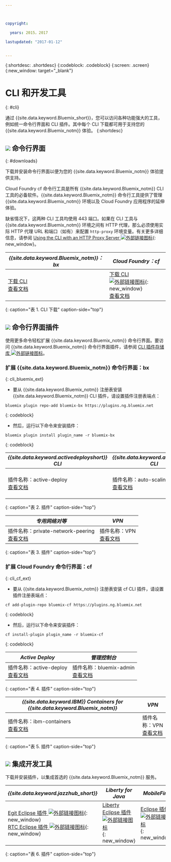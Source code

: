 ```yaml
---



copyright:

  years: 2015，2017

lastupdated: "2017-01-12"


---
```


{:shortdesc: .shortdesc}
{:codeblock: .codeblock}
{:screen: .screen}
{:new_window: target="_blank"}

# CLI 和开发工具
{: #cli}

通过 {{site.data.keyword.Bluemix_short}}，您可以访问各种功能强大的工具，例如统一命令行界面和 CLI 插件。其中每个 CLI 下载都可用于支持您的 {{site.data.keyword.Bluemix_notm}} 体验。
{:shortdesc}

## ![](./images/CLI.svg) 命令行界面
{: #downloads}

下载并安装命令行界面以便为您的 {{site.data.keyword.Bluemix_notm}} 体验提供支持。

Cloud Foundry cf 命令行工具是所有 {{site.data.keyword.Bluemix_notm}} CLI 工具的必备软件。{{site.data.keyword.Bluemix_notm}} 命令行工具提供了管理 {{site.data.keyword.Bluemix_notm}} 环境以及 Cloud Foundry 应用程序的延伸体验。


缺省情况下，这两种 CLI 工具均使用 443 端口。如果在 CLI 工具与 {{site.data.keyword.Bluemix_notm}} 环境之间有 HTTP 代理，那么必须使用实际 HTTP 代理 URL 和端口（如有）来配置 `http-proxy` 环境变量。有关更多详细信息，请参阅 [Using the CLI with an HTTP Proxy Server ![外部链接图标](../icons/launch-glyph.svg)](http://docs.cloudfoundry.org/cf-cli/http-proxy.html){: new_window}。


| *{{site.data.keyword.Bluemix_notm}}：bx* | *Cloud Foundry：cf* |
|---------------------|---------------|
| [下载 CLI](http://clis.ng.bluemix.net/)<br> [查看文档](/docs/cli/reference/bluemix_cli/index.html)|  [下载 CLI ![外部链接图标](../icons/launch-glyph.svg)](https://github.com/cloudfoundry/cli/releases){: new_window}<br> [查看文档](/docs/cli/reference/cfcommands/index.html) |
{: caption="表 1. CLI 下载" caption-side="top"}


## ![](./images/CLI_Plugin.svg) 命令行界面插件

使用更多命令轻松扩展 {{site.data.keyword.Bluemix_notm}} 命令行界面。要访问 {{site.data.keyword.Bluemix_notm}} 命令行界面插件，请参阅 [CLI 插件存储库 ![外部链接图标](../icons/launch-glyph.svg)](https://plugins.ng.bluemix.net/)。

### 扩展 {{site.data.keyword.Bluemix_notm}} 命令行界面：bx
{: cli_bluemix_ext}

* 要从 {{site.data.keyword.Bluemix_notm}} 注册表安装 {{site.data.keyword.Bluemix_notm}} CLI 插件，请设置插件注册表端点：

```
bluemix plugin repo-add bluemix-bx https://plugins.ng.bluemix.net
```
{: codeblock}

* 然后，运行以下命令来安装插件：

```
bluemix plugin install plugin_name -r bluemix-bx
```
{: codeblock}


| *{{site.data.keyword.activedeployshort}} CLI* | *{{site.data.keyword.autoscaling}} CLI* | *IBM Containers*  |
|-----|-----|-----|
| 插件名称：active-deploy<br> [查看文档](/docs/services/ActiveDeploy/cli.html#cli) | 插件名称：auto-scaling<br> [查看文档](/docs/cli/plugins/auto-scaling/index.html) |  插件名称：IBM-Containers<br> [查看文档](/docs/cli/plugins/containers/index.html) |
{: caption="表 2. 插件" caption-side="top"}

|  *专用网络对等* | *VPN*  |
|-----|-----|
| 插件名称：private-network-peering<br> [查看文档](/docs/cli/plugins/pnp/index.html) |插件名称：VPN<br> [查看文档](/docs/cli/plugins/bx_vpn/index.html) |
{: caption="表 3. 插件" caption-side="top"}


### 扩展 Cloud Foundry 命令行界面：cf
{: cli_cf_ext}

* 要从 {{site.data.keyword.Bluemix_notm}} 注册表安装 cf CLI 插件，请设置插件注册表端点：

```
cf add-plugin-repo bluemix-cf https://plugins.ng.bluemix.net
```
{: codeblock}

* 然后，运行以下命令来安装插件：

```
cf install-plugin plugin_name -r bluemix-cf
```
{: codeblock}


| *Active Deploy* | *管理控制台* |
|-----------------|-----------------|
| 插件名称：active-deploy<br>  [查看文档](/docs/services/ActiveDeploy/cli.html#cli) |  插件名称：bluemix-admin<br> [查看文档](/docs/cli/plugins/bluemix_admin/index.html) |
{: caption="表 4. 插件" caption-side="top"}


| *{{site.data.keyword.IBM}} Containers for {{site.data.keyword.Bluemix_notm}}* | *VPN* |
|-----------------|-----------------|
| 插件名称：ibm-containers<br> [查看文档](https://www.{DomainName}/docs/containers/container_cli_cfic.html#container_cli_cfic) | 插件名称：VPN<br> [查看文档](/docs/cli/plugins/vpn/index.html) |
{: caption="表 5. 插件" caption-side="top"}


## ![](./images/Integrated_Dev_Tools.svg) 集成开发工具

下载并安装插件，以集成首选的 {{site.data.keyword.Bluemix_notm}} 服务。

| *{{site.data.keyword.jazzhub_short}}* | *Liberty for Java* | *MobileFirst* | *{{site.data.keyword.rules_short}}* | *Eclipse Tools for Bluemix* |
|-------------|----------|----------|----------|----------|
| [Egit Eclipse 插件 ![外部链接图标](../icons/launch-glyph.svg)](https://hub.jazz.net/docs/reference/gitclient/#eclipse_using_egit){: new_window} <br> [RTC Eclipse 插件 ![外部链接图标](../icons/launch-glyph.svg)](https://hub.jazz.net/docs/reference/gitclient/#eclipse_using_rtc){: new_window} | [Liberty Eclipse 插件 ![外部链接图标](../icons/launch-glyph.svg)](https://developer.ibm.com/wasdev/downloads/liberty-profile-using-eclipse/){: new_window} | [Eclipse 插件 ![外部链接图标](../icons/launch-glyph.svg)](https://marketplace.eclipse.org/content/ibm-mobilefirst-platform-studio){: new_window} | [Rules Designer Eclipse 插件 ![外部链接图标](../icons/launch-glyph.svg)](/docs/services/rules/index.html#rulov002) | [Bluemix Eclipse 插件 ![外部链接图标](../icons/launch-glyph.svg)](https://console.ng.bluemix.net/docs/manageapps/eclipsetools/eclipsetools.html){: new_window} |
{: caption="表 6. 插件" caption-side="top"}
